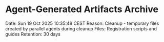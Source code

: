 # Agent-Generated Artifacts Archive
Date: Sun 19 Oct 2025 10:35:48 CEST
Reason: Cleanup - temporary files created by parallel agents during cleanup
Files: Registration scripts and guides
Retention: 30 days
